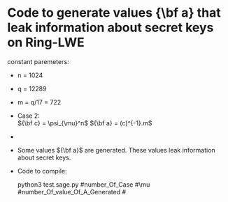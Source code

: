
# Code to generate values {\bf a} that leak information about secret keys on Ring-LWE
constant paremeters: 
- n = 1024
- q = 12289 
- m = q/17 = 722

- Case 2:     
    ${\bf c} = \psi_{\mu}^n$ 
    ${\bf a} = (c)^{-1}.m$ 
- 
- Some values ${\bf a}$ are generated. These values leak information about secret keys. 

- Code to compile: 

  python3 test.sage.py #number_Of_Case #\mu #number_Of_value_Of_A_Generated # 
    
